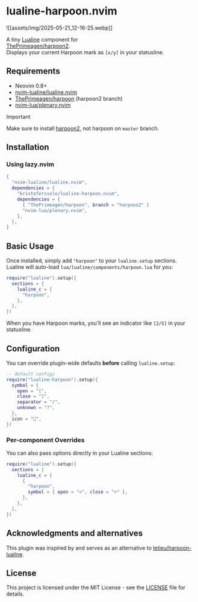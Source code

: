 # lualine-harpoon.nvim

![[assets/img/2025-05-21_12-16-25.webp]]

A tiny [Lualine](https://github.com/nvim-lualine/lualine.nvim) component for  
[ThePrimeagen/harpoon2](https://github.com/ThePrimeagen/harpoon).  
Displays your current Harpoon mark as `[x/y]` in your statusline.

## Requirements

- Neovim 0.8+
- [nvim-lualine/lualine.nvim](https://github.com/nvim-lualine/lualine.nvim)
- [ThePrimeagen/harpoon](https://github.com/ThePrimeagen/harpoon) (harpoon2 branch)
- [nvim-lua/plenary.nvim](https://github.com/nvim-lua/plenary.nvim)

> [!IMPORTANT]  
> Make sure to install [harpoon2](https://github.com/ThePrimeagen/harpoon/tree/harpoon2), not harpoon on `master` branch.

## Installation

### Using lazy.nvim

```lua
{
  "nvim-lualine/lualine.nvim",
  dependencies = {
    "kristoferssolo/lualine-harpoon.nvim",
    dependencies = {
      { "ThePrimeagen/harpoon", branch = "harpoon2" }
      "nvim-lua/plenary.nvim",
    },
  },
}
```

## Basic Usage

Once installed, simply add `"harpoon"` to your `lualine.setup` sections.  
Lualine will auto-load `lua/lualine/components/harpoon.lua` for you:

```lua
require("lualine").setup({
  sections = {
    lualine_c = {
      "harpoon",
    },
  },
})
```

When you have Harpoon marks, you’ll see an indicator like `[2/5]` in your statusline.

## Configuration

You can override plugin-wide defaults **before** calling `lualine.setup`:

```lua
-- default configs
require("lualine-harpoon").setup({
  symbol = {
    open = "[",
    close = "]",
    separator = "/",
    unknown = "?",
  },
  icon = "󰀱",
})
```

### Per-component Overrides

You can also pass options directly in your Lualine sections:

```lua
require("lualine").setup({
  sections = {
    lualine_c = {
      {
        "harpoon",
        symbol = { open = "<", close = ">" },
      },
    },
  },
})
```

## Acknowledgments and alternatives

This plugin was inspired by and serves as an alternative to [letieu/harpoon-lualine](https://github.com/letieu/harpoon-lualine).

## License

This project is licensed under the MIT License - see the [LICENSE](LICENSE) file for details.
